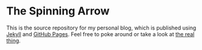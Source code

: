 The Spinning Arrow
=======================

This is the source repository for my personal blog, which is published using [Jekyll][] and [GitHub Pages][]. 
Feel free to poke around or take a look at [the real thing][blog].

[Jekyll]: http://jekyllrb.com/
[GitHub Pages]: https://pages.github.com/
[blog]: http://blog.sahil.me/
